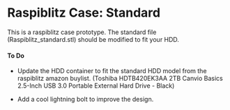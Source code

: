 # Raspiblitz Case: Standard

This is a raspiblitz case prototype. The standard file (Raspiblitz_standard.stl) should be modified to fit your HDD. 

#### To Do

* Update the HDD container to fit the standard HDD model from the raspiblitz amazon buylist. (Toshiba HDTB420EK3AA 2TB Canvio Basics 2.5-Inch USB 3.0 Portable External Hard Drive - Black)

* Add a cool lightning bolt to improve the design.
